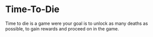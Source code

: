 # Time-To-Die
Time to die is a game were your goal is to unlock as many deaths as possible, to gain rewards and proceed on in the game.
